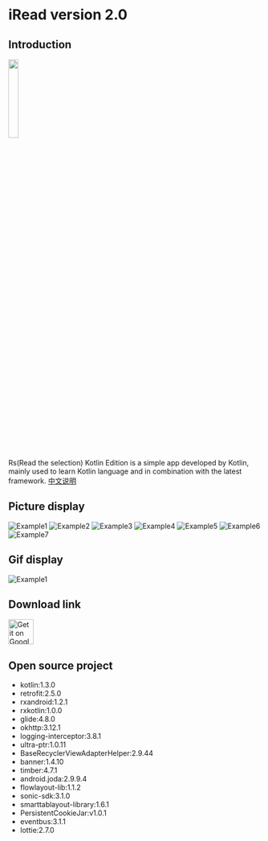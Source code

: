 # iRead version 2.0

## Introduction
<img src="https://github.com/Leeeyou/Img/blob/master/rskotlin/2.0.0/icon/ic_launcher.png?raw=true" width = 20% height = 20% />

Rs(Read the selection) Kotlin Edition is a simple app developed by Kotlin, mainly used to learn Kotlin language and in combination with the latest framework. [中文说明](https://github.com/LeeeYou/ZhiHuRiBao/blob/master/README-zh.md)

## Picture display
![Example1](https://raw.githubusercontent.com/Leeeyou/Img/master/rskotlin/2.0.0/%E7%B4%A0%E6%9D%90/1.png?raw=true)
![Example2](https://raw.githubusercontent.com/Leeeyou/Img/master/rskotlin/2.0.0/%E7%B4%A0%E6%9D%90/2.png?raw=true)
![Example3](https://raw.githubusercontent.com/Leeeyou/Img/master/rskotlin/2.0.0/%E7%B4%A0%E6%9D%90/3.png?raw=true)
![Example4](https://raw.githubusercontent.com/Leeeyou/Img/master/rskotlin/2.0.0/%E7%B4%A0%E6%9D%90/4.png?raw=true)
![Example5](https://raw.githubusercontent.com/Leeeyou/Img/master/rskotlin/2.0.0/%E7%B4%A0%E6%9D%90/5.png?raw=true)
![Example6](https://raw.githubusercontent.com/Leeeyou/Img/master/rskotlin/2.0.0/%E7%B4%A0%E6%9D%90/6.png?raw=true)
![Example7](https://raw.githubusercontent.com/Leeeyou/Img/master/rskotlin/2.0.0/%E7%B4%A0%E6%9D%90/7.png?raw=true)

## Gif display
![Example1](https://raw.githubusercontent.com/Leeeyou/Img/master/rskotlin/2.0.0/video/2.0.gif)

## Download link
<a href='https://www.pgyer.com/er9r'><img alt='Get it on Google Play' src='https://static.pgyer.com/static-20190124/assets/img/logoNewest.png' height="50px"/></a>

## Open source project
- kotlin:1.3.0
- retrofit:2.5.0
- rxandroid:1.2.1
- rxkotlin:1.0.0
- glide:4.8.0
- okhttp:3.12.1
- logging-interceptor:3.8.1
- ultra-ptr:1.0.11
- BaseRecyclerViewAdapterHelper:2.9.44
- banner:1.4.10
- timber:4.7.1
- android.joda:2.9.9.4
- flowlayout-lib:1.1.2
- sonic-sdk:3.1.0
- smarttablayout-library:1.6.1
- PersistentCookieJar:v1.0.1
- eventbus:3.1.1
- lottie:2.7.0
